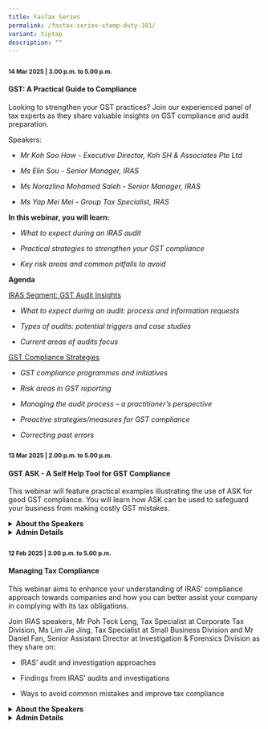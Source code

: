 ```yaml
---
title: FasTax Series
permalink: /fastax-series-stamp-duty-101/
variant: tiptap
description: ""
---
```

<h4><strong><sub>14 Mar 2025 | 3.00 p.m. to 5.00 p.m.</sub></strong></h4>
<h4><strong>GST: A Practical Guide to Compliance</strong></h4>
<p>Looking to strengthen your GST practices? Join our experienced panel of
tax experts as they share valuable insights on GST compliance and audit
preparation.</p>
<p>Speakers:</p>
<ul data-tight="true" class="tight">
<li>
<p><em>Mr Koh Soo How - Executive Director, Koh SH &amp; Associates Pte Ltd</em>
</p>
</li>
<li>
<p><em>Ms Elin Sou - Senior Manager, IRAS</em>
</p>
</li>
<li>
<p><em>Ms Norazlina Mohamed Saleh - Senior Manager, IRAS</em>
</p>
</li>
<li>
<p><em>Ms Yap Mei Mei - Group Tax Specialist, IRAS</em>
</p>
</li>
</ul>
<p></p>
<p><strong>In this webinar, you will learn:</strong>
</p>
<ul data-tight="true" class="tight">
<li>
<p><em>What to expect during an IRAS audit</em>
</p>
</li>
<li>
<p><em>Practical strategies to strengthen your GST compliance</em>
</p>
</li>
<li>
<p><em>Key risk areas and common pitfalls to avoid</em>
</p>
</li>
</ul>
<p><strong>Agenda</strong>
</p>
<p><u>IRAS Segment: GST Audit Insights</u>
</p>
<ul data-tight="true" class="tight">
<li>
<p><em>What to expect during an audit: process and information requests</em>
</p>
</li>
<li>
<p><em>Types of audits: potential triggers and case studies</em>
</p>
</li>
<li>
<p><em>Current areas of audits focus</em>
</p>
</li>
</ul>
<p><u>GST Compliance Strategies</u>
</p>
<ul data-tight="true" class="tight">
<li>
<p><em>GST compliance&nbsp;programmes and&nbsp;initiatives</em>
</p>
</li>
<li>
<p><em>Risk areas in GST reporting</em>
</p>
</li>
<li>
<p><em>Managing the audit process – a practitioner’s perspective</em>
</p>
</li>
<li>
<p><em>Proactive strategies/measures for GST compliance</em>
</p>
</li>
<li>
<p><em>Correcting past errors</em>
</p>
</li>
</ul>
<p></p>
<p></p>
<h4><strong><sub>13 Mar 2025 | 2.00 p.m. to 5.00 p.m.</sub></strong></h4>
<h4><strong>GST ASK - A Self Help Tool for GST Compliance</strong></h4>
<p>This webinar will feature practical examples illustrating the use of ASK
for good GST compliance. You will learn how ASK can be used to safeguard
your business from making costly GST mistakes.</p>
<div data-type="detailGroup" class="isomer-accordion-group isomer-accordion isomer-accordion-white">
<details class="isomer-details">
<summary><strong>About the Speakers</strong>
</summary>
<div data-type="detailsContent" class="isomer-details-content">
<p></p>
<p><strong>Elin Sou</strong>
</p>
<p><strong>Senior Manager, GST Division, IRAS</strong>
</p>
<p>Elin is currently a Senior Manager with the IRAS GST Division (General
Branch). She has more than 10 years of experience in GST work and has undertaken
various functions in the GST Division ranging from ACAP reviews and audits
on large businesses to service-related projects.</p>
<p></p>
<p><strong>Yeo Haig Ian</strong>
</p>
<p><strong>Manager, GST Division, IRAS</strong>
</p>
<p>Ian has more than 20 years of professional experience specializing in
goods and services taxation. As an auditor, he educates taxpayers on their
tax obligations and compliance with the applicable tax laws and practices.
He also conducts audits on taxpayers to deter non-compliance and improve
voluntary compliance.</p>
</div>
</details>
</div>
<div data-type="detailGroup" class="isomer-accordion-group isomer-accordion isomer-accordion-white">
<details class="isomer-details">
<summary><strong>Admin Details</strong>
</summary>
<div data-type="detailsContent" class="isomer-details-content">
<ul data-tight="true" class="tight">
<li>
<p>This webinar will be conducted via Zoom</p>
</li>
<li>
<p>Date: 13 Mar 2025</p>
</li>
<li>
<p>Time: 2pm to 5pm</p>
</li>
<li>
<p>Fees: SGD 163.50 (incl. 9% GST)</p>
</li>
<li>
<p>Registration is on first-come-first served.</p>
</li>
<li>
<p><a href="https://form.gov.sg/67bef50ff61179dd4ac8ea19" rel="noopener nofollow" target="_blank">Registration Form</a>
</p>
</li>
</ul>
<p></p>
</div>
</details>
</div>
<p></p>
<h4><strong><sub>12 Feb 2025 | 3.00 p.m. to 5.00 p.m.</sub></strong></h4>
<h4><strong>Managing Tax Compliance</strong></h4>
<p>This webinar aims to enhance your understanding of IRAS’ compliance approach
towards companies and how you can better assist your company in complying
with its tax obligations.</p>
<p>Join IRAS speakers, Mr Poh Teck Leng, Tax Specialist at Corporate Tax
Division, Ms Lim Jie Jing, Tax Specialist at Small Business Division and
Mr Daniel Fan, Senior Assistant Director at Investigation &amp; Forensics
Division as they share on:</p>
<ul data-tight="true" class="tight">
<li>
<p>IRAS’ audit and investigation approaches</p>
</li>
<li>
<p>Findings from IRAS’ audits and investigations</p>
</li>
<li>
<p>Ways to avoid common mistakes and improve tax compliance</p>
</li>
</ul>
<div data-type="detailGroup" class="isomer-accordion-group isomer-accordion isomer-accordion-white">
<details class="isomer-details">
<summary><strong>About the Speakers</strong>
</summary>
<div data-type="detailsContent" class="isomer-details-content">
<p></p>
<p></p>
<div class="isomer-image-wrapper">
<img style="width: 100%" height="auto" width="100%" alt="" src="/images/1.png">
</div>
<p></p>
<div class="isomer-image-wrapper">
<img style="width: 100%" height="auto" width="100%" alt="" src="/images/2.png">
</div>
<p></p>
<div class="isomer-image-wrapper">
<img style="width: 100%" height="auto" width="100%" alt="" src="/images/3.png">
</div>
<p>&nbsp;</p>
<p></p>
<p></p>
<p></p>
</div>
</details>
</div>
<div data-type="detailGroup" class="isomer-accordion-group isomer-accordion isomer-accordion-white">
<details class="isomer-details">
<summary><strong>Admin Details</strong>
</summary>
<div data-type="detailsContent" class="isomer-details-content">
<ul data-tight="true" class="tight">
<li>
<p>This webinar will be conducted via Zoom</p>
</li>
<li>
<p>Date: 12 Feb 2025</p>
</li>
<li>
<p>Time: 3pm to 5pm</p>
</li>
<li>
<p>Fees: SGD 109 (incl. 9% GST)</p>
</li>
<li>
<p>Registration is on first-come-first served.</p>
</li>
<li>
<p><a href="https://form.gov.sg/678b56fbd660af6d2e347c41" rel="noopener noreferrer nofollow" target="_blank">Registration Form</a>
</p>
</li>
</ul>
</div>
</details>
</div>
<p></p>
<p></p>
<p></p>